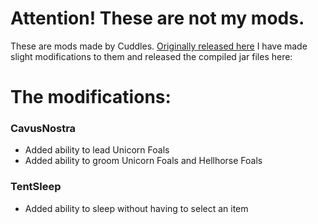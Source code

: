 # Attention! These are not my mods.
These are mods made by Cuddles. <a href="https://forum.wurmonline.com/index.php?/topic/167518-released-coldies-compilations/">Originally released here<a>
I have made slight modifications to them and released the compiled jar files here:

# The modifications:
### CavusNostra
 - Added ability to lead Unicorn Foals
 - Added ability to groom Unicorn Foals and Hellhorse Foals
 
### TentSleep
 - Added ability to sleep without having to select an item
